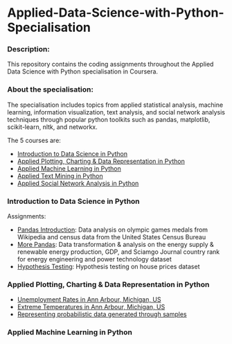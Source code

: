 # Applied-Data-Science-with-Python-Specialisation

### Description:  
This repository contains the coding assignments throughout the Applied Data Science with Python specialisation in Coursera.
  
### About the specialisation:  
The specialisation includes topics from applied statistical analysis, machine learning, information visualization, text analysis, and social network analysis techniques through popular python toolkits such as pandas, matplotlib, scikit-learn, nltk, and networkx.

The 5 courses are:  
- [Introduction to Data Science in Python](https://github.com/Gianatmaja/Applied-Data-Science-with-PythonSpecialisation/tree/master/Introduction%20to%20Data%20Science%20in%20Python)
- [Applied Plotting, Charting & Data Representation in Python](https://github.com/Gianatmaja/Applied-Data-Science-with-PythonSpecialisation/tree/master/Applied%20Plotting%2C%20Charting%20%26%20Data%20Representation%20in%20Python)
- [Applied Machine Learning in Python](https://github.com/Gianatmaja/Applied-Data-Science-with-PythonSpecialisation/tree/master/Applied%20Machine%20Learning%20in%20Python)
- [Applied Text Mining in Python](https://github.com/Gianatmaja/Applied-Data-Science-with-PythonSpecialisation/tree/master/Applied%20Text%20Mining%20in%20Python)
- [Applied Social Network Analysis in Python](https://github.com/Gianatmaja/Applied-Data-Science-with-PythonSpecialisation/tree/master/Applied%20Social%20Network%20Analysis%20in%20Python)

### Introduction to Data Science in Python
Assignments:
- [Pandas Introduction](https://github.com/Gianatmaja/Applied-Data-Science-with-Python-Specialisation/blob/master/Introduction%20to%20Data%20Science%20in%20Python/Pandas%20Introduction.ipynb): Data analysis on olympic games medals from Wikipedia and census data from the United States Census Bureau
- [More Pandas](https://github.com/Gianatmaja/Applied-Data-Science-with-Python-Specialisation/blob/master/Introduction%20to%20Data%20Science%20in%20Python/More%20Pandas.ipynb): Data transformation & analysis on the energy supply & renewable energy production, GDP, and Sciamgo Journal country rank for energy engineering and power technology dataset
- [Hypothesis Testing](https://github.com/Gianatmaja/Applied-Data-Science-with-Python-Specialisation/blob/master/Introduction%20to%20Data%20Science%20in%20Python/Hypothesis%20Testing.ipynb): Hypothesis testing on house prices dataset

### Applied Plotting, Charting & Data Representation in Python
- [Unemployment Rates in Ann Arbour, Michigan, US](https://github.com/Gianatmaja/Applied-Data-Science-with-Python-Specialisation/blob/master/Applied%20Plotting%2C%20Charting%20%26%20Data%20Representation%20in%20Python/UnemploymentRates.pdf)
- [Extreme Temperatures in Ann Arbour, Michigan, US](https://github.com/Gianatmaja/Applied-Data-Science-with-Python-Specialisation/blob/master/Applied%20Plotting%2C%20Charting%20%26%20Data%20Representation%20in%20Python/Extreme%2BTemperatures%20(1).ipynb)
- [Representing probabilistic data generated through samples](https://github.com/Gianatmaja/Applied-Data-Science-with-Python-Specialisation/blob/master/Applied%20Plotting%2C%20Charting%20%26%20Data%20Representation%20in%20Python/Building%20a%20Custom%20Visualisation.ipynb)

### Applied Machine Learning in Python


